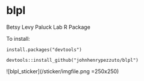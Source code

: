 # blpl
Betsy Levy Paluck Lab R Package


To install:
```
install.packages("devtools")

devtools::install_github("johnhenrypezzuto/blpl")
```

![blpl_sticker](/sticker/imgfile.png  =250x250)

